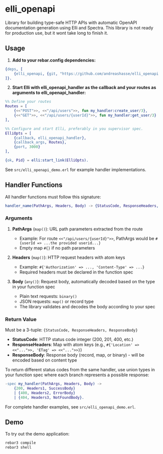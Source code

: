 # elli_openapi
Library for building type-safe HTTP APIs with automatic OpenAPI documentation generation using Elli and Spectra.
This library is not ready for production use, but it wont take long to finish it.

## Usage

1. **Add to your rebar.config dependencies:**

```erlang
{deps, [
    {elli_openapi, {git, "https://github.com/andreashasse/elli_openapi.git", {branch, "main"}}}
]}.
```

2. **Start Elli with elli_openapi_handler as the callback and your routes as arguments to elli_openapi_handler:**

```erlang
%% Define your routes
Routes = [
    {<<"POST">>, <<"/api/users">>, fun my_handler:create_user/3},
    {<<"GET">>, <<"/api/users/{userId}">>, fun my_handler:get_user/3}
],

%% Configure and start Elli, preferably in you supervisor spec.
ElliOpts = [
    {callback, elli_openapi_handler},
    {callback_args, Routes},
    {port, 3000}
],

{ok, Pid} = elli:start_link(ElliOpts).
```

See `src/elli_openapi_demo.erl` for example handler implementations.

## Handler Functions

All handler functions must follow this signature:

```erlang
handler_name(PathArgs, Headers, Body) -> {StatusCode, ResponseHeaders, ResponseBody}
```

### Arguments

1. **PathArgs** (`map()`): URL path parameters extracted from the route
   - Example: For route `<<"/api/users/{userId}">>`, PathArgs would be `#{userId => ...the provided userid...}`
   - Empty map `#{}` if no path parameters

2. **Headers** (`map()`): HTTP request headers with atom keys
   - Example: `#{'Authorization' => ..., 'Content-Type' => ...}`
   - Required headers must be declared in the function spec

3. **Body** (`any()`): Request body, automatically decoded based on the type in your function spec
   - Plain text requests: `binary()`
   - JSON requests: `map()` or record type
   - The library validates and decodes the body according to your spec

### Return Value

Must be a 3-tuple: `{StatusCode, ResponseHeaders, ResponseBody}`

- **StatusCode**: HTTP status code integer (200, 201, 400, etc.)
- **ResponseHeaders**: Map with atom keys (e.g., `#{'Location' => <<"...">>, 'ETag' => <<"...">>}`)
- **ResponseBody**: Response body (record, map, or binary) - will be encoded based on content type

To return different status codes from the same handler, use union types in your function spec where each branch represents a possible response:

```erlang
-spec my_handler(PathArgs, Headers, Body) ->
    {200, Headers1, SuccessBody}
    | {400, Headers2, ErrorBody}
    | {404, Headers3, NotFoundBody}.
```

For complete handler examples, see `src/elli_openapi_demo.erl`.

## Demo

To try out the demo application:

```bash
rebar3 compile
rebar3 shell
```
